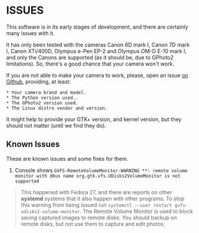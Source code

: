 # ISSUES

This software is in its early stages of development, and there are certainly
many issues with it.

It has only been tested with the cameras Canon 6D mark I, Canon 7D mark I,
Canon XTi/400D, Olympus e-Pen EP-2 and Olympus OM-D E-10 mark I, and only the
Canons are supported (as it should be, due to GPhoto2 limitations). So, there's
a good chance that your camera won't work.

If you are not able to make your camera to work, please, open an issue
[on Github](https://github.com/rafasgj/tether/issues), providing, at least:

    * Your camera brand and model.
    * The Python version used..
    * The GPhoto2 version used.
    * The Linux distro vendor and version.

It might help to provide your GTK+ version, and kernel version, but they should
not matter (until we find they do).

## Known Issues

These are known issues and some fixes for them.

1. Console shows `GVFS-RemoteVolumeMonitor-WARNING **: remote volume monitor
with dbus name org.gtk.vfs.UDisks2VolumeMonitor is not supported`

 > This happened with Fedora 27, and there are reports on other **systemd**
 systems  that it also happen with other programs. To stop this warning from
 being issued run `systemctl --user restart gvfs-udisks2-volume-monitor`. The
 Remote Volume Monitor is used to block saving captured images to remote disks.
 You should backup on remote disks, but not use them to capture and edit photos.

